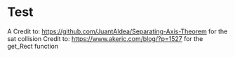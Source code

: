 # Test
A
Credit to: https://github.com/JuantAldea/Separating-Axis-Theorem for the sat collision
Credit to: https://www.akeric.com/blog/?p=1527 for the get_Rect function

